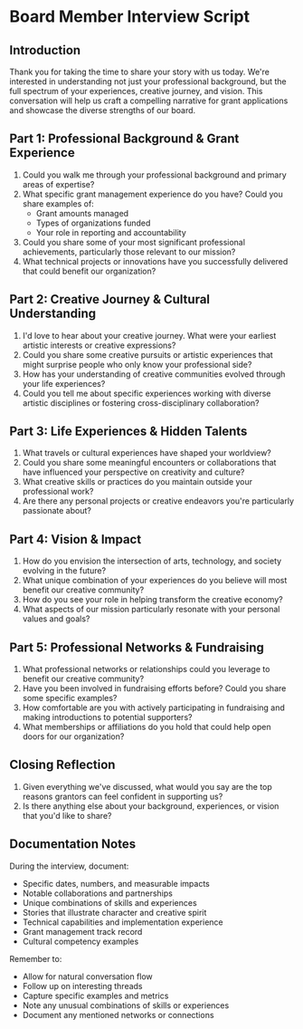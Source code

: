 # Board Member Interview Script

## Introduction

Thank you for taking the time to share your story with us today. We're interested in understanding not just your professional background, but the full spectrum of your experiences, creative journey, and vision. This conversation will help us craft a compelling narrative for grant applications and showcase the diverse strengths of our board.

## Part 1: Professional Background & Grant Experience

1. Could you walk me through your professional background and primary areas of expertise?
2. What specific grant management experience do you have? Could you share examples of:
    - Grant amounts managed
    - Types of organizations funded
    - Your role in reporting and accountability
3. Could you share some of your most significant professional achievements, particularly those relevant to our mission?
4. What technical projects or innovations have you successfully delivered that could benefit our organization?

## Part 2: Creative Journey & Cultural Understanding

1. I'd love to hear about your creative journey. What were your earliest artistic interests or creative expressions?
2. Could you share some creative pursuits or artistic experiences that might surprise people who only know your professional side?
3. How has your understanding of creative communities evolved through your life experiences?
4. Could you tell me about specific experiences working with diverse artistic disciplines or fostering cross-disciplinary collaboration?

## Part 3: Life Experiences & Hidden Talents

1. What travels or cultural experiences have shaped your worldview?
2. Could you share some meaningful encounters or collaborations that have influenced your perspective on creativity and culture?
3. What creative skills or practices do you maintain outside your professional work?
4. Are there any personal projects or creative endeavors you're particularly passionate about?

## Part 4: Vision & Impact

1. How do you envision the intersection of arts, technology, and society evolving in the future?
2. What unique combination of your experiences do you believe will most benefit our creative community?
3. How do you see your role in helping transform the creative economy?
4. What aspects of our mission particularly resonate with your personal values and goals?

## Part 5: Professional Networks & Fundraising

1. What professional networks or relationships could you leverage to benefit our creative community?
2. Have you been involved in fundraising efforts before? Could you share some specific examples?
3. How comfortable are you with actively participating in fundraising and making introductions to potential supporters?
4. What memberships or affiliations do you hold that could help open doors for our organization?

## Closing Reflection

1. Given everything we've discussed, what would you say are the top reasons grantors can feel confident in supporting us?
2. Is there anything else about your background, experiences, or vision that you'd like to share?

## Documentation Notes

During the interview, document:

- Specific dates, numbers, and measurable impacts
- Notable collaborations and partnerships
- Unique combinations of skills and experiences
- Stories that illustrate character and creative spirit
- Technical capabilities and implementation experience
- Grant management track record
- Cultural competency examples

Remember to:

- Allow for natural conversation flow
- Follow up on interesting threads
- Capture specific examples and metrics
- Note any unusual combinations of skills or experiences
- Document any mentioned networks or connections